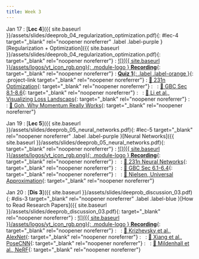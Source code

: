 ```yaml
---
title: Week 3
---
```


Jan 17
: [**Lec 4**]({{ site.baseurl }}/assets/slides/deeprob_04_regularization_optimization.pdf){: #lec-4 target="_blank" rel="noopener noreferrer" .label .label-purple }[Regularization + Optimization]({{ site.baseurl }}/assets/slides/deeprob_04_regularization_optimization.pdf){: target="_blank" rel="noopener noreferrer"}
  : [![]({{ site.baseurl }}/assets/logos/yt_icon_rgb.png){: .module-logo } **Recording**](https://youtu.be/7nxcUwO-aOs){: target="_blank" rel="noopener noreferrer"}
: [**Quiz 1**{: .label .label-orange }](https://www.gradescope.com/courses/480760){: .project-link target="_blank" rel="noopener noreferrer"}
  : [📖 231n Optimization](https://cs231n.github.io/optimization-1/){: target="_blank" rel="noopener noreferrer"}
: &nbsp;
  : [📖 GBC Sec 8.1-8.6](https://www.deeplearningbook.org/contents/optimization.html){: target="_blank" rel="noopener noreferrer"}
: &nbsp;
  : [📖 Li et al., Visualizing Loss Landscaps](https://arxiv.org/abs/1712.09913){: target="_blank" rel="noopener noreferrer"}
: &nbsp;
  : [📖 Goh, Why Momentum Really Works](https://distill.pub/2017/momentum/){: target="_blank" rel="noopener noreferrer"}


Jan 19
: [**Lec 5**]({{ site.baseurl }}/assets/slides/deeprob_05_neural_networks.pdf){: #lec-5 target="_blank" rel="noopener noreferrer" .label .label-purple }[Neural Networks]({{ site.baseurl }}/assets/slides/deeprob_05_neural_networks.pdf){: target="_blank" rel="noopener noreferrer"}
  : [![]({{ site.baseurl }}/assets/logos/yt_icon_rgb.png){: .module-logo } **Recording**](https://youtu.be/Lllnlsec6DY){: target="_blank" rel="noopener noreferrer"}
: &nbsp;
  : [📖 231n Neural Networks](https://cs231n.github.io/neural-networks-1/){: target="_blank" rel="noopener noreferrer"}
: &nbsp;
  : [📖 GBC Sec 6.1-6.4](https://www.deeplearningbook.org/contents/mlp.html){: target="_blank" rel="noopener noreferrer"}
: &nbsp;
  : [📖 Nielsen, Universal Approximation](http://neuralnetworksanddeeplearning.com/chap4.html){: target="_blank" rel="noopener noreferrer"}



Jan 20
: [**Dis 3**]({{ site.baseurl }}/assets/slides/deeprob_discussion_03.pdf){: #dis-3 target="_blank" rel="noopener noreferrer" .label .label-blue }[How to Read Research Papers]({{ site.baseurl }}/assets/slides/deeprob_discussion_03.pdf){: target="_blank" rel="noopener noreferrer"}
  : [![]({{ site.baseurl }}/assets/logos/yt_icon_rgb.png){: .module-logo } **Recording**](https://youtu.be/el312RMXubI){: target="_blank" rel="noopener noreferrer"}
: &nbsp;
  : [📖 Krizhevsky et al., AlexNet](https://papers.nips.cc/paper/2012/hash/c399862d3b9d6b76c8436e924a68c45b-Abstract.html){: target="_blank" rel="noopener noreferrer"}
: &nbsp;
  : [📖 Xiang et al., PoseCNN](https://arxiv.org/abs/1711.00199){: target="_blank" rel="noopener noreferrer"}
: &nbsp;
  : [📖 Mildenhall et al., NeRF](https://arxiv.org/abs/2003.08934){: target="_blank" rel="noopener noreferrer"}


